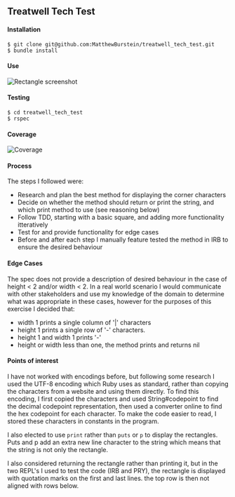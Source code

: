 ## Treatwell Tech Test

#### Installation
```
$ git clone git@github.com:MatthewBurstein/treatwell_tech_test.git
$ bundle install
```
#### Use
![Rectangle screenshot](https://i.imgur.com/kFeRJVp.png)

#### Testing
```
$ cd treatwell_tech_test
$ rspec
```

#### Coverage
![Coverage](https://i.imgur.com/QMthgoT.png)


#### Process
The steps I followed were:
- Research and plan the best method for displaying the corner characters
- Decide on whether the method should return or print the string, and which print method to use (see reasoning below)
- Follow TDD, starting with a basic square, and adding more functionality itteratively
- Test for and provide functionality for edge cases
- Before and after each step I manually feature tested the method in IRB to ensure the desired behaviour


#### Edge Cases
The spec does not provide a description of desired behaviour in the case of height < 2 and/or width < 2.
In a real world scenario I would communicate with other stakeholders and use my knowledge of the domain to determine what was appropriate in these cases, however for the purposes of this exercise I decided that:
-  width 1 prints a single column of '|' characters
- height 1 prints a single row of '-' characters.
- height 1 and width 1 prints  '-'
- height or width less than one, the method prints and returns nil


#### Points of interest
I have not worked with encodings before, but following some research I used the UTF-8 encoding which Ruby uses as standard, rather than copying the characters from a website and using them directly. To find this encoding, I first copied the characters and used String#codepoint to find the decimal codepoint representation, then used a converter online to find the hex codepoint for each character.
To make the code easier to read, I stored these characters in constants in the program.

I also elected to use ```print``` rather than ```puts``` or ```p``` to display the rectangles. Puts and p add an extra new line character to the string which means that the string is not only the rectangle.

I also considered returning the rectangle rather than printing it, but in the two REPL's I used to test the code (IRB and PRY), the rectangle is displayed with quotation marks on the first and last lines. the top row is then not aligned with rows below.
